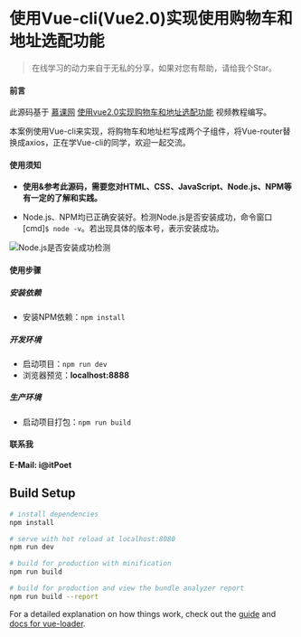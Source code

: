 # 使用Vue-cli(Vue2.0)实现使用购物车和地址选配功能

> 在线学习的动力来自于无私的分享，如果对您有帮助，请给我个Star。

#### 前言
此源码基于 [慕课网](https://www.imooc.com/) [使用vue2.0实现购物车和地址选配功能](https://www.imooc.com/video/14039) 视频教程编写。

本案例使用Vue-cli来实现，将购物车和地址栏写成两个子组件，将Vue-router替换成axios，正在学Vue-cli的同学，欢迎一起交流。

#### 使用须知
- **使用&参考此源码，需要您对HTML、CSS、JavaScript、Node.js、NPM等有一定的了解和实践。**  

- Node.js、NPM均已正确安装好。检测Node.js是否安装成功，命令窗口[cmd]`$ node -v`。若出现具体的版本号，表示安装成功。  

![Node.js是否安装成功检测](http://ojzaff7fe.bkt.clouddn.com/nodejs%E7%89%88%E6%9C%AC%E6%A3%80%E6%B5%8B.jpg)

#### 使用步骤

##### 安装依赖
- 安装NPM依赖：`npm install`


##### 开发环境
- 启动项目：`npm run dev`
- 浏览器预览：__localhost:8888__

##### 生产环境
- 启动项目打包：`npm run build`

#### 联系我
**E-Mail: i@itPoet**










## Build Setup

``` bash
# install dependencies
npm install

# serve with hot reload at localhost:8080
npm run dev

# build for production with minification
npm run build

# build for production and view the bundle analyzer report
npm run build --report
```

For a detailed explanation on how things work, check out the [guide](http://vuejs-templates.github.io/webpack/) and [docs for vue-loader](http://vuejs.github.io/vue-loader).
